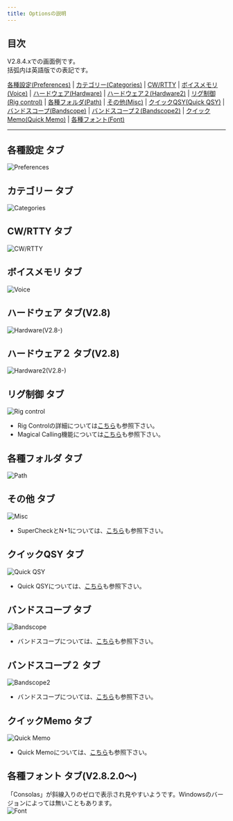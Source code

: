 ```yaml
---
title: Optionsの説明
---
```


## 目次

V2.8.4.xでの画面例です。  
括弧内は英語版での表記です。  

[各種設定(Preferences)](%E8%A8%AD%E5%AE%9A#preferences-%E3%82%BF%E3%83%96) |
[カテゴリー(Categories)](%E8%A8%AD%E5%AE%9A#categories-%E3%82%BF%E3%83%96) |
[CW/RTTY](%E8%A8%AD%E5%AE%9A#cwrtty-%E3%82%BF%E3%83%96) |
[ボイスメモリ(Voice)](%E8%A8%AD%E5%AE%9A#voice-%E3%82%BF%E3%83%96) |
[ハードウェア(Hardware)](%E8%A8%AD%E5%AE%9A#hardware-%E3%82%BF%E3%83%96v28) |
[ハードウェア２(Hardware2)](%E8%A8%AD%E5%AE%9A#hardware2-%E3%82%BF%E3%83%96v28) |
[リグ制御(Rig control)](%E8%A8%AD%E5%AE%9A#rig-control-%E3%82%BF%E3%83%96) |
[各種フォルダ(Path)](%E8%A8%AD%E5%AE%9A#path-%E3%82%BF%E3%83%96) |
[その他(Misc)](%E8%A8%AD%E5%AE%9A#misc-%E3%82%BF%E3%83%96) |
[クイックQSY(Quick QSY)](%E8%A8%AD%E5%AE%9A#quick-qsy-%E3%82%BF%E3%83%96) |
[バンドスコープ(Bandscope)](%E8%A8%AD%E5%AE%9A#bandscope-%E3%82%BF%E3%83%96) |
[バンドスコープ２(Bandscope2)](%E8%A8%AD%E5%AE%9A#bandscope2-%E3%82%BF%E3%83%96) |
[クイックMemo(Quick Memo)](%E8%A8%AD%E5%AE%9A#quick-memo-%E3%82%BF%E3%83%96) |
[各種フォント(Font)](%E8%A8%AD%E5%AE%9A#font-%E3%82%BF%E3%83%96)

***

## 各種設定 タブ

![Preferences](https://raw.githubusercontent.com/jr8ppg/zLog/images/options_1.png)

## カテゴリー タブ

![Categories](https://raw.githubusercontent.com/jr8ppg/zLog/images/options_2.png)

## CW/RTTY タブ

![CW/RTTY](https://raw.githubusercontent.com/jr8ppg/zLog/images/options_3.png)

## ボイスメモリ タブ

![Voice](https://raw.githubusercontent.com/jr8ppg/zLog/images/options_4.png)

## ハードウェア タブ(V2.8)

![Hardware(V2.8-)](https://raw.githubusercontent.com/jr8ppg/zLog/images/options_hardware_v28.png)

## ハードウェア２ タブ(V2.8)

![Hardware2(V2.8-)](https://raw.githubusercontent.com/jr8ppg/zLog/images/options_hardware2.png)

## リグ制御 タブ

![Rig control](https://raw.githubusercontent.com/jr8ppg/zLog/images/options_6.png)

* Rig Controlの詳細については[こちら](%E3%83%AA%E3%82%B0%E3%82%B3%E3%83%B3%E3%83%88%E3%83%AD%E3%83%BC%E3%83%AB)も参照下さい。
* Magical Calling機能については[こちら](Magical-Calling%E6%A9%9F%E8%83%BD)も参照下さい。

## 各種フォルダ タブ

![Path](https://raw.githubusercontent.com/jr8ppg/zLog/images/options_7.png)

## その他 タブ

![Misc](https://raw.githubusercontent.com/jr8ppg/zLog/images/options_8.png)

* SuperCheckとN+1については、[こちら](Super-Check-(N%EF%BC%8B1))も参照下さい。

## クイックQSY タブ

![Quick QSY](https://raw.githubusercontent.com/jr8ppg/zLog/images/options_9.png)

* Quick QSYについては、[こちら](QuickQSY)も参照下さい。

## バンドスコープ タブ

![Bandscope](https://raw.githubusercontent.com/jr8ppg/zLog/images/options_10.png)

* バンドスコープについては、[こちら](%E3%83%90%E3%83%B3%E3%83%89%E3%82%B9%E3%82%B3%E3%83%BC%E3%83%97)も参照下さい。

## バンドスコープ２ タブ

![Bandscope2](https://raw.githubusercontent.com/jr8ppg/zLog/images/options_11.png)

* バンドスコープについては、[こちら](%E3%83%90%E3%83%B3%E3%83%89%E3%82%B9%E3%82%B3%E3%83%BC%E3%83%97)も参照下さい。

## クイックMemo タブ

![Quick Memo](https://raw.githubusercontent.com/jr8ppg/zLog/images/options_12.png)

* Quick Memoについては、[こちら](Quick-Memo)も参照下さい。

## 各種フォント タブ(V2.8.2.0～)
「Consolas」が斜線入りのゼロで表示され見やすいようです。Windowsのバージョンによっては無いこともあります。  
![Font](https://raw.githubusercontent.com/jr8ppg/zLog/images/options_13.png)
